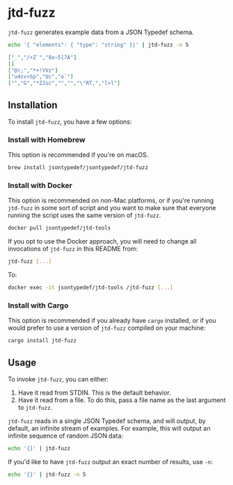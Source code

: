 # jtd-fuzz

`jtd-fuzz` generates example data from a JSON Typedef schema.

```bash
echo '{ "elements": { "type": "string" }}' | jtd-fuzz -n 5
```

```json
["_","/+Z`","8o~5[7A"]
[]
["@(;","*+!YVz"]
["u4sv>Sp","Uc","o`"]
["","G","*ZJsc","","","\"RT,","l>l"]
```

## Installation

To install `jtd-fuzz`, you have a few options:

### Install with Homebrew

This option is recommended if you're on macOS.

```bash
brew install jsontypedef/jsontypedef/jtd-fuzz
```

### Install with Docker

This option is recommended on non-Mac platforms, or if you're running `jtd-fuzz`
in some sort of script and you want to make sure that everyone running the
script uses the same version of `jtd-fuzz`.

```bash
docker pull jsontypedef/jtd-tools
```

If you opt to use the Docker approach, you will need to change all invocations
of `jtd-fuzz` in this README from:

```bash
jtd-fuzz [...]
```

To:

```bash
docker exec -it jsontypedef/jtd-tools /jtd-fuzz [...]
```

### Install with Cargo

This option is recommended if you already have `cargo` installed, or if you
would prefer to use a version of `jtd-fuzz` compiled on your machine:

```bash
cargo install jtd-fuzz
```

## Usage

To invoke `jtd-fuzz`, you can either:

1. Have it read from STDIN. This is the default behavior.
2. Have it read from a file. To do this, pass a file name as the last argument
   to `jtd-fuzz`.

`jtd-fuzz` reads in a single JSON Typedef schema, and will output, by default,
an infinite stream of examples. For example, this will output an infinite
sequence of random JSON data:

```bash
echo '{}' | jtd-fuzz
```

If you'd like to have `jtd-fuzz` output an exact number of results, use `-n`:

```bash
echo '{}' | jtd-fuzz -n 5
```
